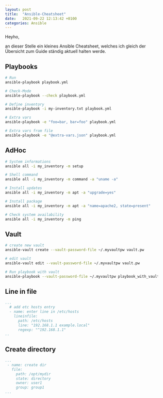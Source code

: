 ```yaml
---
layout: post
title:  "Ansible-Cheatsheet"
date:   2021-09-22 12:13:42 +0100
categories: Ansible
---
```


Heyho,

an dieser Stelle ein kleines Ansible Cheatsheet, welches ich gleich der Übersicht zum Guide ständig aktuell halten werde.

## Playbooks
``` bash
# Run
ansible-playbook playbook.yml

# Check-Mode
ansible-playbook --check playbook.yml

# Define inventory
ansible-playbook -i my-inventory.txt playbook.yml

# Extra vars
ansible-playbook -e "foo=bar, bar=foo" playbook.yml

# Extra vars from file
ansible-playbook -e "@extra-vars.json" playbook.yml
```

<!-- excerpt-end -->

## AdHoc
``` bash
# System informations
ansible all -i my_inventory -m setup

# Shell command
ansible all -i my_inventory -m command -a "uname -a"

# Install updates
ansible all -i my_inventory -m apt -a "upgrade=yes"

# Install package
ansible all -i my_inventory -m apt -a "name=apache2, state=present"

# Check system availability
ansible all -i my_inventory -m ping

```

## Vault
``` bash
# create new vault
ansible-vault create --vault-password-file ~/.myvaultpw vault.pw

# edit vault
ansible-vault edit --vault-password-file ~/.myvaultpw vault.pw

# Run playbook with vault
ansible-playbook --vault-password-file ~/.myvaultpw playbook_with_vault_secrets.yml
```

## Line in file
``` yaml
...
  # add etc hosts entry
  - name: enter line in /etc/hosts
    lineinfile:
      path: /etc/hosts
      line: "192.168.1.1 example.local"
      regexp: "^192.168.1.1"
..
```

## Create directory
``` yaml
...
 - name: create dir
   file:
     path: /opt/mydir
     state: directory
     owner: user1
     group: group1
...
```
